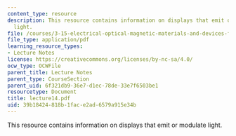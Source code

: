 ```yaml
---
content_type: resource
description: This resource contains information on displays that emit or modulate
  light.
file: /courses/3-15-electrical-optical-magnetic-materials-and-devices-fall-2006/39b18424818b1face2ad6579a915e34b_lecture14.pdf
file_type: application/pdf
learning_resource_types:
- Lecture Notes
license: https://creativecommons.org/licenses/by-nc-sa/4.0/
ocw_type: OCWFile
parent_title: Lecture Notes
parent_type: CourseSection
parent_uid: 6f321db9-36e7-d1ec-78de-33e7f6503be1
resourcetype: Document
title: lecture14.pdf
uid: 39b18424-818b-1fac-e2ad-6579a915e34b
---
```

This resource contains information on displays that emit or modulate light.